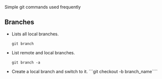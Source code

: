Simple git commands used frequently

## Branches

- Lists all local branches.<br><br>
```git branch```

- List remote and local branches.<br><br>
```git branch -a```

- Create a local branch and switch to it.
```git checkout -b branch_name````
